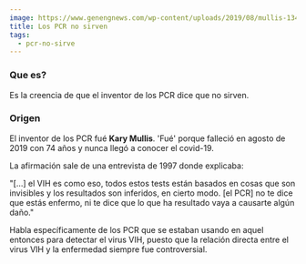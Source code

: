 ```yaml
---
image: https://www.genengnews.com/wp-content/uploads/2019/08/mullis-13444-portrait-mini-2x-e1565636204258.jpg
title: Los PCR no sirven
tags: 
  - pcr-no-sirve
---
```


### Que es?

Es la creencia de que el inventor de los PCR dice que no sirven.

### Origen

El inventor de los PCR fué **Kary Mullis**. 'Fué' porque falleció en agosto de 2019 con 74 años y nunca llegó a conocer el covid-19.

La afirmación sale de una entrevista de 1997 donde explicaba:

"[...] el VIH es como eso, todos estos tests están basados en cosas que son invisibles y los resultados son inferidos, en cierto modo. [el PCR] no te dice que estás enfermo, ni te dice que lo que ha resultado vaya a causarte algún daño."

Habla específicamente de los PCR que se estaban usando en aquel entonces para detectar el virus VIH, puesto que la relación directa entre el virus VIH y la enfermedad siempre fue controversial.